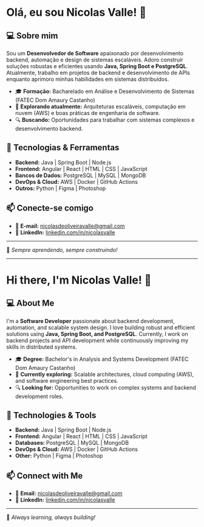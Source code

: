 # Olá, eu sou Nicolas Valle! 👋

## 💻 Sobre mim
Sou um **Desenvolvedor de Software** apaixonado por desenvolvimento backend, automação e design de sistemas escaláveis. Adoro construir soluções robustas e eficientes usando **Java, Spring Boot e PostgreSQL**. Atualmente, trabalho em projetos de backend e desenvolvimento de APIs enquanto aprimoro minhas habilidades em sistemas distribuídos.

- 🎓 **Formação:** Bacharelado em Análise e Desenvolvimento de Sistemas (FATEC Dom Amaury Castanho)
- 💼 **Explorando atualmente:** Arquiteturas escaláveis, computação em nuvem (AWS) e boas práticas de engenharia de software.
- 🔍 **Buscando:** Oportunidades para trabalhar com sistemas complexos e desenvolvimento backend.

## 🚀 Tecnologias & Ferramentas

- **Backend:** Java | Spring Boot | Node.js
- **Frontend:** Angular | React | HTML | CSS | JavaScript
- **Bancos de Dados:** PostgreSQL | MySQL | MongoDB
- **DevOps & Cloud:** AWS | Docker | GitHub Actions
- **Outros:** Python | Figma | Photoshop

## 📫 Conecte-se comigo
- 📧 **E-mail:** nicolasdeoliveiravalle@gmail.com
- 💼 **LinkedIn:** [linkedin.com/in/nicolasvalle](www.linkedin.com/in/nicolas-valle-620b29219)

---
🚀 *Sempre aprendendo, sempre construindo!*

---

# Hi there, I'm Nicolas Valle! 👋

## 💻 About Me
I'm a **Software Developer** passionate about backend development, automation, and scalable system design. I love building robust and efficient solutions using **Java, Spring Boot, and PostgreSQL**. Currently, I work on backend projects and API development while continuously improving my skills in distributed systems.

- 🎓 **Degree:** Bachelor's in Analysis and Systems Development (FATEC Dom Amaury Castanho)
- 💼 **Currently exploring:** Scalable architectures, cloud computing (AWS), and software engineering best practices.
- 🔍 **Looking for:** Opportunities to work on complex systems and backend development roles.

## 🚀 Technologies & Tools

- **Backend:** Java | Spring Boot | Node.js
- **Frontend:** Angular | React | HTML | CSS | JavaScript
- **Databases:** PostgreSQL | MySQL | MongoDB
- **DevOps & Cloud:** AWS | Docker | GitHub Actions
- **Other:** Python | Figma | Photoshop

## 📫 Connect with Me
- 📧 **Email:** nicolasdeoliveiravalle@gmail.com
- 💼 **LinkedIn:** [linkedin.com/in/nicolasvalle](www.linkedin.com/in/nicolas-valle-620b29219)

---
🚀 *Always learning, always building!*

